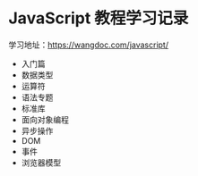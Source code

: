 # JavaScript 教程学习记录

学习地址：https://wangdoc.com/javascript/

* 入门篇
* 数据类型
* 运算符
* 语法专题
* 标准库
* 面向对象编程
* 异步操作
* DOM
* 事件
* 浏览器模型